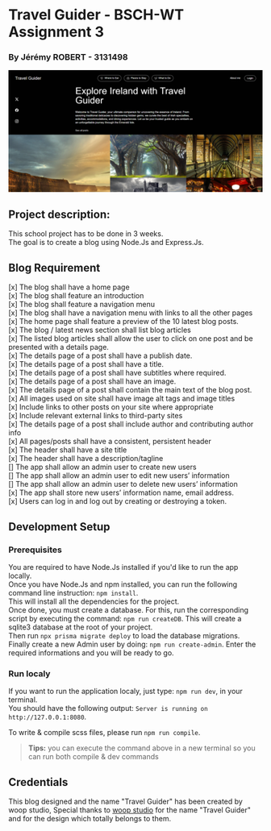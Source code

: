 # Travel Guider - BSCH-WT Assignment 3

### By Jérémy ROBERT - 3131498

<img src="./docs/img/HomePage.png" alt="pixavox-logo" />

## Project description:

This school project has to be done in 3 weeks.  
The goal is to create a blog using Node.Js and Express.Js.

## Blog Requirement

[x] The blog shall have a home page  
[x] The blog shall feature an introduction  
[x] The blog shall feature a navigation menu  
[x] The blog shall have a navigation menu with links to all the other pages  
[x] The home page shall feature a preview of the 10 latest blog posts.  
[x] The blog / latest news section shall list blog articles  
[x] The listed blog articles shall allow the user to click on one post and be presented with a details page.  
[x] The details page of a post shall have a publish date.  
[x] The details page of a post shall have a title.  
[x] The details page of a post shall have subtitles where required.  
[x] The details page of a post shall have an image.  
[x] The details page of a post shall contain the main text of the blog post.  
[x] All images used on site shall have image alt tags and image titles  
[x] Include links to other posts on your site where appropriate  
[x] Include relevant external links to third-party sites  
[x] The details page of a post shall include author and contributing author info  
[x] All pages/posts shall have a consistent, persistent header  
[x] The header shall have a site title  
[x] The header shall have a description/tagline  
[] The app shall allow an admin user to create new users  
[] The app shall allow an admin user to edit new users’ information  
[] The app shall allow an admin user to delete new users’ information  
[x] The app shall store new users’ information name, email address.  
[x] Users can log in and log out by creating or destroying a token.

## Development Setup

### Prerequisites

You are required to have Node.Js installed if you'd like to run the app locally.  
Once you have Node.Js and npm installed, you can run the following command line instruction: `npm install`.  
This will install all the dependencies for the project.  
Once done, you must create a database. For this, run the corresponding script by executing the command: `npm run createDB`. This will create a sqlite3 database at the root of your project.  
Then run `npx prisma migrate deploy` to load the database migrations.  
Finally create a new Admin user by doing: `npm run create-admin`. Enter the required informations and you will be ready to go.

### Run localy

If you want to run the application localy, just type: `npm run dev`, in your terminal.  
You should have the following output: `Server is running on http://127.0.0.1:8080`.  

To write & compile scss files, please run `npm run compile`.

> **Tips:** you can execute the command above in a new terminal so you can run both compile & dev commands


## Credentials

This blog designed and the name "Travel Guider" has been created by woop studio, 
Special thanks to [woop studio](https://dribbble.com/woop-studio) for the name "Travel Guider" and for the design which totally belongs to them.

